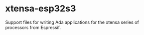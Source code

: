 # xtensa-esp32s3
Support files for writing Ada applications for the xtensa series of processors from Espressif.

